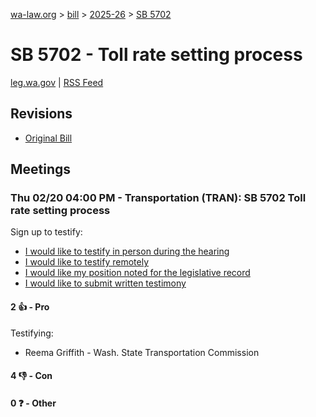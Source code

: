 [wa-law.org](/) > [bill](/bill/) > [2025-26](/bill/2025-26/) > [SB 5702](/bill/2025-26/sb/5702/)

# SB 5702 - Toll rate setting process
[leg.wa.gov](https://app.leg.wa.gov/billsummary?BillNumber=5702&Year=2025&Initiative=false) | [RSS Feed](./rss.xml)

## Revisions
* [Original Bill](1/)

## Meetings
### Thu 02/20 04:00 PM - Transportation (TRAN): SB 5702 Toll rate setting process
Sign up to testify:
* [I would like to testify in person during the hearing](https://app.leg.wa.gov/csi/Testifier/Add?chamber=House&mId=32808&aId=164494&caId=25873&tId=1)
* [I would like to testify remotely](https://app.leg.wa.gov/csi/Testifier/Add?chamber=House&mId=32808&aId=164494&caId=25873&tId=2)
* [I would like my position noted for the legislative record](https://app.leg.wa.gov/csi/Testifier/Add?chamber=House&mId=32808&aId=164494&caId=25873&tId=3)
* [I would like to submit written testimony](https://app.leg.wa.gov/csi/Testifier/Add?chamber=House&mId=32808&aId=164494&caId=25873&tId=4)

#### 2 👍 - Pro
Testifying:
* Reema Griffith - Wash. State Transportation Commission

#### 4 👎 - Con

#### 0 ❓ - Other
